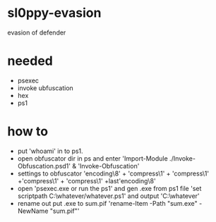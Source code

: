 # sl0ppy-evasion
evasion of defender

# needed 
* psexec
* invoke ubfuscation
* hex 
* ps1


# how to
* put 'whoami' in to ps1.
* open obfuscator dir in ps and enter 'Import-Module ./Invoke-Obfuscation.psd1' & 'Invoke-Obfuscation'
* settings to obfuscator 'encoding\8' + 'compress\1' + 'compress\1' +'compress\1' + 'compress\1' +last'encoding\8'
* open 'psexec.exe or run the ps1' and gen .exe from ps1 file 'set scriptpath C:\whatever/whatever.ps1' and output 'C:\whatever\' 
* rename out put .exe to sum.pif 'rename-Item -Path "sum.exe" -NewName "sum.pif"'
